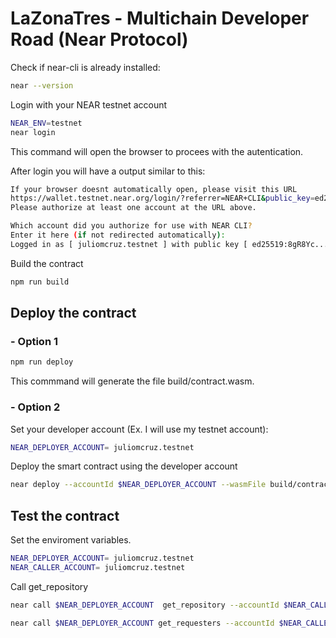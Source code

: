 # LaZonaTres - Multichain Developer Road (Near Protocol)

Check if near-cli is already installed:

```bash
near --version
```

Login with your NEAR testnet account

```bash
NEAR_ENV=testnet
near login
```

This command will open the browser to procees with the autentication.

After login you will have a output similar to this:

```bash
If your browser doesnt automatically open, please visit this URL
https://wallet.testnet.near.org/login/?referrer=NEAR+CLI&public_key=ed25519%3A8gR8Ycjtc3LiL3KPebe9AzaLaC2LK84RxZcuEUUadeYA&success_url=https%3A%2F%2F5000-juliomcruz-lazonatresmu-05gbpt3iyrk.ws-us84.gitpod.io
Please authorize at least one account at the URL above.

Which account did you authorize for use with NEAR CLI?
Enter it here (if not redirected automatically):
Logged in as [ juliomcruz.testnet ] with public key [ ed25519:8gR8Yc... ] successfully
```


Build the contract
```bash
npm run build
```

## Deploy the contract

### - Option 1

```bash
npm run deploy
```
 This commmand will generate the file build/contract.wasm.

### - Option 2

Set your developer account (Ex. I will use my testnet account):

```bash
NEAR_DEPLOYER_ACCOUNT= juliomcruz.testnet
```

Deploy the smart contract using the developer account

```bash
near deploy --accountId $NEAR_DEPLOYER_ACCOUNT --wasmFile build/contract.wasm
```

## Test the contract

Set the enviroment variables.

```bash
NEAR_DEPLOYER_ACCOUNT= juliomcruz.testnet
NEAR_CALLER_ACCOUNT= juliomcruz.testnet
```

Call get_repository

```bash
near call $NEAR_DEPLOYER_ACCOUNT  get_repository --accountId $NEAR_CALLER_ACCOUNT --amount 1
```

```bash
near call $NEAR_DEPLOYER_ACCOUNT get_requesters --accountId $NEAR_CALLER_ACCOUNT 
```


